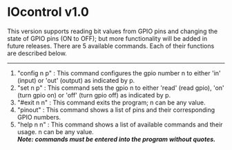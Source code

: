 # IOcontrol v1.0
This version supports reading bit values from GPIO pins and changing the state of GPIO pins (ON to OFF); but more functionality will be added in future releases. There are 5 available commands. Each of their functions are described below.

***
1. "config n p" : This command configures the gpio number n to either 'in' (input) or 'out' (output) as indicated by p.  
2. "set n p" : This command sets the gpio n to either 'read' (read gpio), 'on' (turn gpio on) or 'off' (turn gpio off) as indicated by p.  
3. "#exit n n" : This command exits the program; n can be any value.  
4. "pinout" : This command shows a list of pins and their corresponding GPIO numbers.  
5. "help n n" : This command shows a list of available commands and their usage. n can be any value.   
***Note: commands must be entered into the program without quotes.***
